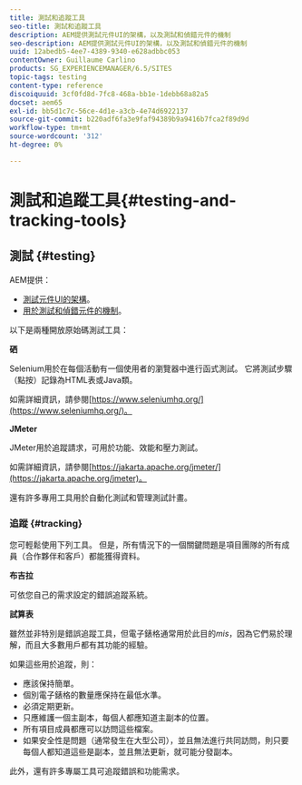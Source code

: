 ```yaml
---
title: 測試和追蹤工具
seo-title: 測試和追蹤工具
description: AEM提供測試元件UI的架構，以及測試和偵錯元件的機制
seo-description: AEM提供測試元件UI的架構，以及測試和偵錯元件的機制
uuid: 12abedb5-4ee7-4389-9340-e628adbbc053
contentOwner: Guillaume Carlino
products: SG_EXPERIENCEMANAGER/6.5/SITES
topic-tags: testing
content-type: reference
discoiquuid: 3cf0fd8d-7fc8-468a-bb1e-1debb68a82a5
docset: aem65
exl-id: bb5d1c7c-56ce-4d1e-a3cb-4e74d6922137
source-git-commit: b220adf6fa3e9faf94389b9a9416b7fca2f89d9d
workflow-type: tm+mt
source-wordcount: '312'
ht-degree: 0%

---
```


# 測試和追蹤工具{#testing-and-tracking-tools}

## 測試 {#testing}

AEM提供：

* [測試元件UI的架構](/help/sites-developing/hobbes.md)。
* [用於測試和偵錯元件的機制](/help/sites-developing/developer-mode.md)。

以下是兩種開放原始碼測試工具：

**硒**

Selenium用於在每個活動有一個使用者的瀏覽器中進行函式測試。 它將測試步驟（點按）記錄為HTML表或Java類。

如需詳細資訊，請參閱[https://www.seleniumhq.org/](https://www.seleniumhq.org/)。

**JMeter**

JMeter用於追蹤請求，可用於功能、效能和壓力測試。

如需詳細資訊，請參閱[https://jakarta.apache.org/jmeter/](https://jakarta.apache.org/jmeter)。

還有許多專用工具用於自動化測試和管理測試計畫。

### 追蹤 {#tracking}

您可輕鬆使用下列工具。 但是，所有情況下的一個關鍵問題是項目團隊的所有成員（合作夥伴和客戶）都能獲得資料。

**布吉拉**

可依您自己的需求設定的錯誤追蹤系統。

**試算表**

雖然並非特別是錯誤追蹤工具，但電子錶格通常用於此目的&#x200B;*mis*，因為它們易於理解，而且大多數用戶都有其功能的經驗。

如果這些用於追蹤，則：

* 應該保持簡單。
* 個別電子錶格的數量應保持在最低水準。
* 必須定期更新。
* 只應維護一個主副本，每個人都應知道主副本的位置。
* 所有項目成員都應可以訪問這些檔案。
* 如果安全性是問題（通常發生在大型公司），並且無法進行共同訪問，則只要每個人都知道這些是副本，並且無法更新，就可能分發副本。

此外，還有許多專屬工具可追蹤錯誤和功能需求。

